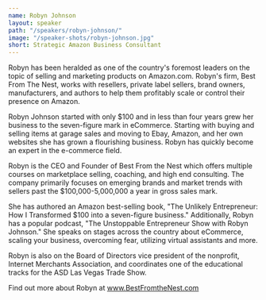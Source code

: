 ```yaml
---
name: Robyn Johnson
layout: speaker
path: "/speakers/robyn-johnson/"
image: "/speaker-shots/robyn-johnson.jpg"
short: Strategic Amazon Business Consultant
---
```


Robyn has been heralded as one of the country's foremost leaders on the topic of selling and marketing products on Amazon.com.  Robyn's firm, Best From The Nest, works with resellers, private label sellers, brand owners, manufacturers, and authors to help them profitably scale or control their presence on Amazon.

Robyn Johnson started with only $100 and in less than four years grew her business to the seven-figure mark in eCommerce. Starting with buying and selling items at garage sales and moving to Ebay, Amazon, and her own websites she has grown a flourishing business. Robyn has quickly become an expert in the e-commerce field.

Robyn is the CEO and Founder of Best From the Nest which offers multiple courses on marketplace selling, coaching, and high end consulting.  The company primarily focuses on emerging brands and market trends with sellers past the $100,000-5,000,000 a year in gross sales mark.

She has authored an Amazon best-selling book, "The Unlikely Entrepreneur: How I Transformed $100 into a seven-figure business."
Additionally, Robyn has a popular podcast, "The Unstoppable Entrepreneur Show with Robyn Johnson." She speaks on stages across the country about eCommerce, scaling your business, overcoming fear, utilizing virtual assistants and more.

Robyn is also on the Board of Directors vice president of the nonprofit, Internet Merchants Association, and coordinates one of the educational tracks for the ASD Las Vegas Trade Show.

Find out more about Robyn at www.BestFromtheNest.com
